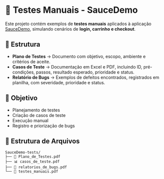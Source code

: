 # 🧪 Testes Manuais - SauceDemo

Este projeto contém exemplos de **testes manuais** aplicados à aplicação [SauceDemo](https://www.saucedemo.com/), simulando cenários de **login, carrinho e checkout**.

## 📂 Estrutura
- **Plano de Testes** → Documento com objetivo, escopo, ambiente e critérios de aceite.
- **Casos de Teste** → Documentação em Excel e PDF, incluindo ID, pré-condições, passos, resultado esperado, prioridade e status.
- **Relatório de Bugs** → Exemplos de defeitos encontrados, registrados em planilha, com severidade, prioridade e status.

## 🎯 Objetivo
- Planejamento de testes
- Criação de casos de teste
- Execução manual
- Registro e priorização de bugs

## 📁 Estrutura de Arquivos
```
SauceDemo-tests/
├── 📄 Plano_de_Testes.pdf
├── 📊 casos_de_teste.pdf
├── 🐞 relatorios_de_bugs.pdf
└── 📑 testes_manuais.pdf
```

